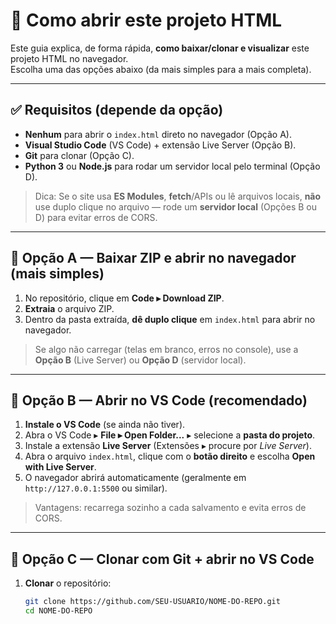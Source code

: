 # 🚀 Como abrir este projeto HTML

Este guia explica, de forma rápida, **como baixar/clonar e visualizar** este projeto HTML no navegador.  
Escolha uma das opções abaixo (da mais simples para a mais completa).

---

## ✅ Requisitos (depende da opção)
- **Nenhum** para abrir o `index.html` direto no navegador (Opção A).
- **Visual Studio Code** (VS Code) + extensão Live Server (Opção B).  
- **Git** para clonar (Opção C).  
- **Python 3** ou **Node.js** para rodar um servidor local pelo terminal (Opção D).

> Dica: Se o site usa **ES Modules**, **fetch**/APIs ou lê arquivos locais, **não** use duplo clique no arquivo — rode um **servidor local** (Opções B ou D) para evitar erros de CORS.

---

## 🔹 Opção A — Baixar ZIP e abrir no navegador (mais simples)
1. No repositório, clique em **Code ▸ Download ZIP**.
2. **Extraia** o arquivo ZIP.
3. Dentro da pasta extraída, **dê duplo clique** em `index.html` para abrir no navegador.

> Se algo não carregar (telas em branco, erros no console), use a **Opção B** (Live Server) ou **Opção D** (servidor local).

---

## 🔹 Opção B — Abrir no VS Code (recomendado)
1. **Instale o VS Code** (se ainda não tiver).
2. Abra o VS Code ▸ **File ▸ Open Folder...** ▸ selecione a **pasta do projeto**.
3. Instale a extensão **Live Server** (Extensões ▸ procure por *Live Server*).
4. Abra o arquivo `index.html`, clique com o **botão direito** e escolha **Open with Live Server**.
5. O navegador abrirá automaticamente (geralmente em `http://127.0.0.1:5500` ou similar).

> Vantagens: recarrega sozinho a cada salvamento e evita erros de CORS.

---

## 🔹 Opção C — Clonar com Git + abrir no VS Code
1. **Clonar** o repositório:
   ```bash
   git clone https://github.com/SEU-USUARIO/NOME-DO-REPO.git
   cd NOME-DO-REPO


